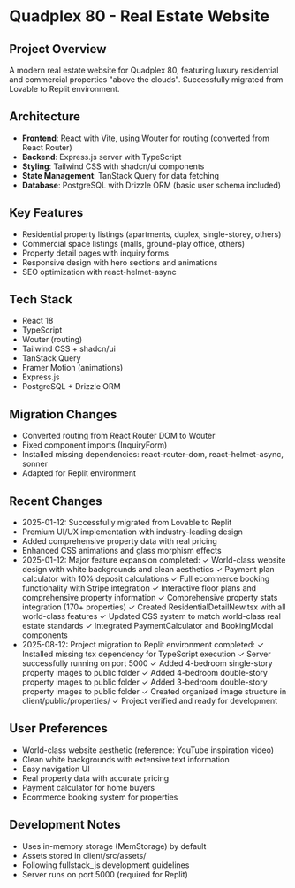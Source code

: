 # Quadplex 80 - Real Estate Website

## Project Overview
A modern real estate website for Quadplex 80, featuring luxury residential and commercial properties "above the clouds". Successfully migrated from Lovable to Replit environment.

## Architecture
- **Frontend**: React with Vite, using Wouter for routing (converted from React Router)
- **Backend**: Express.js server with TypeScript
- **Styling**: Tailwind CSS with shadcn/ui components
- **State Management**: TanStack Query for data fetching
- **Database**: PostgreSQL with Drizzle ORM (basic user schema included)

## Key Features
- Residential property listings (apartments, duplex, single-storey, others)
- Commercial space listings (malls, ground-play office, others)
- Property detail pages with inquiry forms
- Responsive design with hero sections and animations
- SEO optimization with react-helmet-async

## Tech Stack
- React 18
- TypeScript
- Wouter (routing)
- Tailwind CSS + shadcn/ui
- TanStack Query
- Framer Motion (animations)
- Express.js
- PostgreSQL + Drizzle ORM

## Migration Changes
- Converted routing from React Router DOM to Wouter
- Fixed component imports (InquiryForm)
- Installed missing dependencies: react-router-dom, react-helmet-async, sonner
- Adapted for Replit environment

## Recent Changes
- 2025-01-12: Successfully migrated from Lovable to Replit
- Premium UI/UX implementation with industry-leading design
- Added comprehensive property data with real pricing
- Enhanced CSS animations and glass morphism effects
- 2025-01-12: Major feature expansion completed:
  ✓ World-class website design with white backgrounds and clean aesthetics
  ✓ Payment plan calculator with 10% deposit calculations
  ✓ Full ecommerce booking functionality with Stripe integration
  ✓ Interactive floor plans and comprehensive property information
  ✓ Comprehensive property stats integration (170+ properties)
  ✓ Created ResidentialDetailNew.tsx with all world-class features
  ✓ Updated CSS system to match world-class real estate standards
  ✓ Integrated PaymentCalculator and BookingModal components
- 2025-08-12: Project migration to Replit environment completed:
  ✓ Installed missing tsx dependency for TypeScript execution
  ✓ Server successfully running on port 5000
  ✓ Added 4-bedroom single-story property images to public folder
  ✓ Added 4-bedroom double-story property images to public folder
  ✓ Added 3-bedroom double-story property images to public folder
  ✓ Created organized image structure in client/public/properties/
  ✓ Project verified and ready for development

## User Preferences
- World-class website aesthetic (reference: YouTube inspiration video)
- Clean white backgrounds with extensive text information
- Easy navigation UI
- Real property data with accurate pricing
- Payment calculator for home buyers
- Ecommerce booking system for properties

## Development Notes
- Uses in-memory storage (MemStorage) by default
- Assets stored in client/src/assets/
- Following fullstack_js development guidelines
- Server runs on port 5000 (required for Replit)